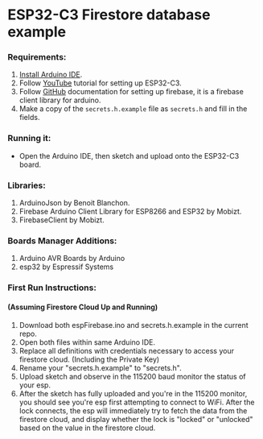 # ESP32-C3 Firestore database example

### Requirements:
1. [Install Arduino IDE](https://www.arduino.cc/en/software).
2. Follow [YouTube](https://www.youtube.com/watch?v=md1uEOnau5k) tutorial for setting up ESP32-C3.
3. Follow [GitHub](https://github.com/mobizt/FirebaseClient) documentation for setting up firebase, it is a firebase client library for arduino.
4. Make a copy of the `secrets.h.example` file as `secrets.h` and fill in the fields.

### Running it:
* Open the Arduino IDE, then sketch and upload onto the ESP32-C3 board.

### Libraries:
1. ArduinoJson by Benoit Blanchon.
2. Firebase Arduino Client Library for ESP8266 and ESP32 by Mobizt.
3. FirebaseClient by Mobizt.

### Boards Manager Additions:
1. Arduino AVR Boards by Arduino
2. esp32 by Espressif Systems

### First Run Instructions:
#### (Assuming Firestore Cloud Up and Running)

1. Download both espFirebase.ino and secrets.h.example in the current repo.
2. Open both files within same Arduino IDE. 
3. Replace all definitions with credentials necessary to access your firestore cloud. (Including the Private Key)
4. Rename your "secrets.h.example" to "secrets.h".
5. Upload sketch and observe in the 115200 baud monitor the status of your esp.
6. After the sketch has fully uploaded and you're in the 115200 monitor, you should see you're esp first attempting to connect to WiFi. After the lock connects, the esp will immediately try to fetch the data from the firestore cloud, and display whether the lock is "locked" or "unlocked" based on the value in the firestore cloud.